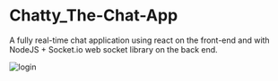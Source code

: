 # Chatty_The-Chat-App
A fully real-time chat application using react on the front-end and with NodeJS + Socket.io web socket library on the back end.

![login](https://github.com/himani413/Chatty_The-Chat-App/assets/86669260/fbf1a494-5fa9-4e1a-961c-4cda48ffdcc5)
